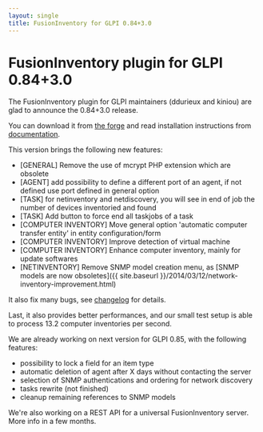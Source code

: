 ```yaml
---
layout: single
title: FusionInventory for GLPI 0.84+3.0
---
```


FusionInventory plugin for GLPI 0.84+3.0
========================================

The FusionInventory plugin for GLPI maintainers (ddurieux and kiniou)
are glad to announce the 0.84+3.0 release.

You can download it from [the forge](http://forge.fusioninventory.org/projects/fusioninventory-for-glpi/files) and read installation instructions from [documentation](https://documentation.fusioninventory.org/%20FusionInventory_for_GLPI/%20%20Installation%20%26%20update/1.installation/).

This version brings the following new features:

* [GENERAL] Remove the use of mcrypt PHP extension which are obsolete
* [AGENT] add possibility to define a different port of an agent, if
  not defined use port defined in general option
* [TASK] for netinventory and netdiscovery, you will see in end of
  job the number of devices inventoried and found
* [TASK] Add button to force end all taskjobs of a task
* [COMPUTER INVENTORY] Move general option 'automatic computer
  transfer entity' in entity configuration/form
* [COMPUTER INVENTORY] Improve detection of virtual machine
* [COMPUTER INVENTORY] Enhance computer inventory, mainly for update
  softwares
* [NETINVENTORY] Remove SNMP model creation menu, as [SNMP models
  are now obsoletes]({{ site.baseurl }}/2014/03/12/network-inventory-improvement.html)

It also fix many bugs, see [changelog](http://forge.fusioninventory.org/versions/181) for details.

Last, it also provides better performances, and our small test setup is able to
process 13.2 computer inventories per second.

We are already working on next version for GLPI 0.85, with the following
features:

* possibility to lock a field for an item type
* automatic deletion of agent after X days without contacting the server
* selection of SNMP authentications and ordering for network discovery
* tasks rewrite (not finished)
* cleanup remaining references to SNMP models

We're also working on a REST API for a universal FusionInventory server. More
info in a few months.
